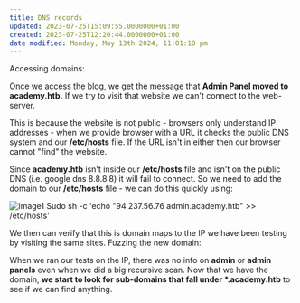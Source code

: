 ```yaml
---
title: DNS records
updated: 2023-07-25T15:09:55.0000000+01:00
created: 2023-07-25T12:20:44.0000000+01:00
date modified: Monday, May 13th 2024, 11:01:10 pm
---
```


Accessing domains:

Once we access the blog, we get the message that **Admin Panel moved to academy.htb.** If we try to visit that website we can't connect to the web-server.

This is because the website is not public - browsers only understand IP addresses - when we provide browser with a URL it checks the public DNS system and our **/etc/hosts** file. If the URL isn't in either then our browser cannot "find" the website.

Since **academy.htb** isn't inside our **/etc/hosts** file and isn't on the public DNS (i.e. google dns 8.8.8.8) it will fail to connect. So we need to add the domain to our **/etc/hosts** file - we can do this quickly using:

![image1](../../../../_resources/image1-143.png)
Sudo sh -c 'echo "94.237.56.76 admin.academy.htb" \>\> /etc/hosts'

We then can verify that this is domain maps to the IP we have been testing by visiting the same sites.
Fuzzing the new domain:

When we ran our tests on the IP, there was no info on **admin** or **admin panels** even when we did a big recursive scan. Now that we have the domain, **we start to look for sub-domains that fall under \*.academy.htb** to see if we can find anything.
